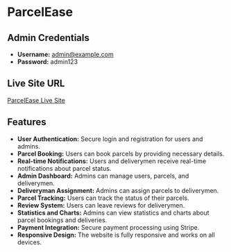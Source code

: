 # ParcelEase

## Admin Credentials

- **Username:** admin@example.com
- **Password:** admin123

## Live Site URL

[ParcelEase Live Site](https://parcel-ease-76d37.web.app)

## Features

- **User Authentication:** Secure login and registration for users and admins.
- **Parcel Booking:** Users can book parcels by providing necessary details.
- **Real-time Notifications:** Users and deliverymen receive real-time notifications about parcel status.
- **Admin Dashboard:** Admins can manage users, parcels, and deliverymen.
- **Deliveryman Assignment:** Admins can assign parcels to deliverymen.
- **Parcel Tracking:** Users can track the status of their parcels.
- **Review System:** Users can leave reviews for deliverymen.
- **Statistics and Charts:** Admins can view statistics and charts about parcel bookings and deliveries.
- **Payment Integration:** Secure payment processing using Stripe.
- **Responsive Design:** The website is fully responsive and works on all devices.
